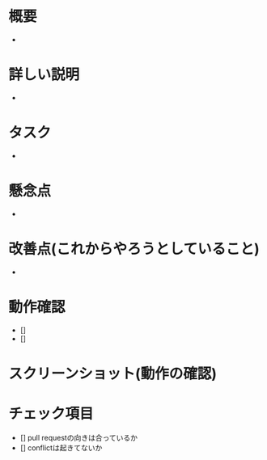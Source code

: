 # 概要
-

# 詳しい説明
-

# タスク
-

# 懸念点
-

# 改善点(これからやろうとしていること)
-

# 動作確認
- []
- []

# スクリーンショット(動作の確認)

# チェック項目
- [] pull requestの向きは合っているか
- [] conflictは起きてないか